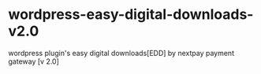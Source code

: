 # wordpress-easy-digital-downloads-v2.0
wordpress plugin's easy digital downloads[EDD] by nextpay payment gateway [v 2.0]
